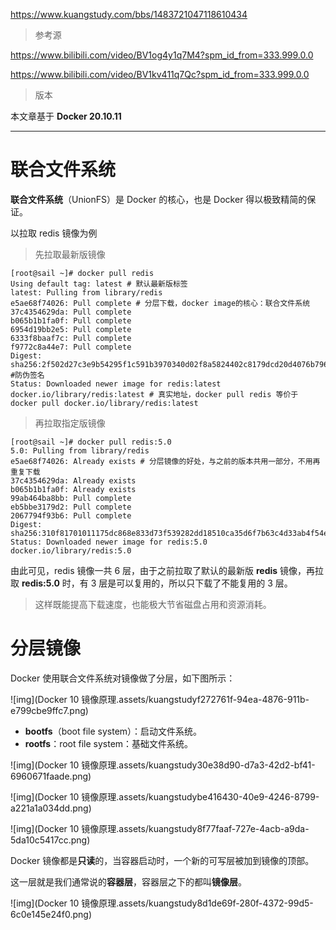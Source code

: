 https://www.kuangstudy.com/bbs/1483721047118610434

> 参考源

https://www.bilibili.com/video/BV1og4y1q7M4?spm_id_from=333.999.0.0

https://www.bilibili.com/video/BV1kv411q7Qc?spm_id_from=333.999.0.0

> 版本

本文章基于 **Docker 20.10.11**

------



# 联合文件系统

**联合文件系统**（UnionFS）是 Docker 的核心，也是 Docker 得以极致精简的保证。

以拉取 redis 镜像为例

> 先拉取最新版镜像

```shell
[root@sail ~]# docker pull redis
Using default tag: latest # 默认最新版标签
latest: Pulling from library/redis
e5ae68f74026: Pull complete # 分层下载，docker image的核心：联合文件系统
37c4354629da: Pull complete 
b065b1b1fa0f: Pull complete 
6954d19bb2e5: Pull complete 
6333f8baaf7c: Pull complete 
f9772c8a44e7: Pull complete 
Digest: sha256:2f502d27c3e9b54295f1c591b3970340d02f8a5824402c8179dcd20d4076b796 #防伪签名
Status: Downloaded newer image for redis:latest
docker.io/library/redis:latest # 真实地址，docker pull redis 等价于 docker pull docker.io/library/redis:latest
```

> 再拉取指定版镜像

```shell
[root@sail ~]# docker pull redis:5.0
5.0: Pulling from library/redis
e5ae68f74026: Already exists # 分层镜像的好处，与之前的版本共用一部分，不用再重复下载
37c4354629da: Already exists 
b065b1b1fa0f: Already exists 
99ab464ba8bb: Pull complete 
eb5bbe3179d2: Pull complete 
2067794f93b6: Pull complete 
Digest: sha256:310f81701011175dc868e833d73f539282dd18510ca35d6f7b63c4d33ab4f54e
Status: Downloaded newer image for redis:5.0
docker.io/library/redis:5.0
```

由此可见，redis 镜像一共 6 层，由于之前拉取了默认的最新版 **redis** 镜像，再拉取 **redis:5.0** 时，有 3 层是可以复用的，所以只下载了不能复用的 3 层。

> 这样既能提高下载速度，也能极大节省磁盘占用和资源消耗。

# 分层镜像

Docker 使用联合文件系统对镜像做了分层，如下图所示：

![img](Docker 10 镜像原理.assets/kuangstudyf272761f-94ea-4876-911b-e799cbe9ffc7.png)

- **bootfs**（boot file system）：启动文件系统。
- **rootfs**：root file system：基础文件系统。

![img](Docker 10 镜像原理.assets/kuangstudy30e38d90-d7a3-42d2-bf41-6960671faade.png)

![img](Docker 10 镜像原理.assets/kuangstudybe416430-40e9-4246-8799-a221a1a034dd.png)

![img](Docker 10 镜像原理.assets/kuangstudy8f77faaf-727e-4acb-a9da-5da10c5417cc.png)

Docker 镜像都是**只读**的，当容器启动时，一个新的可写层被加到镜像的顶部。

这一层就是我们通常说的**容器层**，容器层之下的都叫**镜像层**。

![img](Docker 10 镜像原理.assets/kuangstudy8d1de69f-280f-4372-99d5-6c0e145e24f0.png)

​                